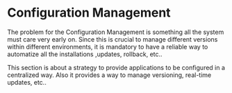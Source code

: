 # Configuration Management

The problem for the Configuration Management is something all the system must care very early on. Since this is crucial to manage different versions within different environments, it is mandatory to have a reliable way to automatize all the installations ,updates, rollback, etc..

This section is about a strategy to provide applications to be configured in a centralized way.
Also it provides a way to manage versioning, real-time updates, etc..

